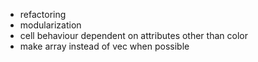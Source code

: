 - refactoring
- modularization
- cell behaviour dependent on attributes other than color
- make array instead of vec when possible